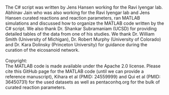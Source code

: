 The C# script was written by Jens Hansen working for the Ravi Iyengar lab. Abhinav Jain who was also working for the Ravi Iyengar lab and Jens Hansen curated reactions and reaction parameters, ran MATLAB simulations and discussed how to organize the MATLAB code written by the C# script. We also thank Dr. Shankar Subramaniam (UCSD) for providing detailed tables of the data from one of his studies. We thank Dr. William Smith (University of Michigan), Dr. Robert Murphy (University of Colorado) and Dr. Kara Dolinsky (Princeton University) for guidance during the curation of the eicosanoid network.<br>
<br>
Copyright:<br>
The MATLAB code is made available under the Apache 2.0 license. Please cite this GitHub page for the MATLAB code (until we can provide a reference manuscript), Kihara et al (PMID: 24559999) and Qui et al (PMID: 36450731) for the used datasets as well as pentaconhq.org for the bulk of curated reaction parameters. 

